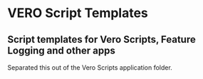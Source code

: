 # VERO Script Templates

## Script templates for Vero Scripts, Feature Logging and other apps

Separated this out of the Vero Scripts application folder.
